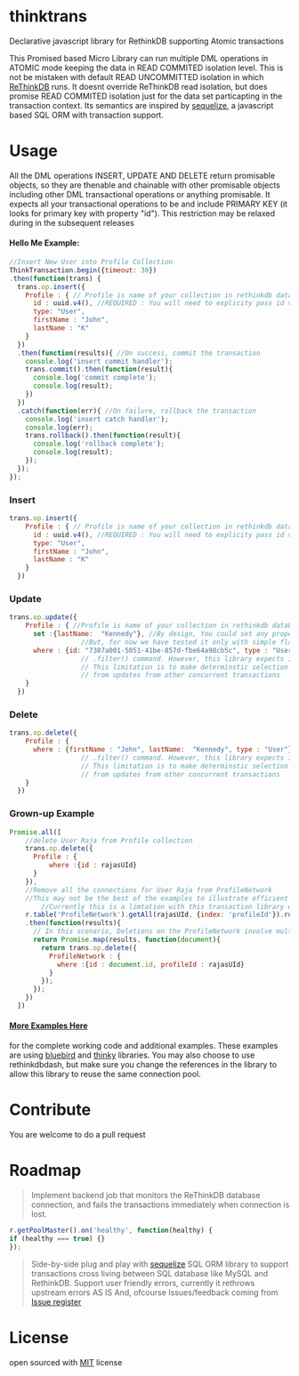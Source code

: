 # thinktrans
Declarative javascript library for RethinkDB supporting Atomic transactions

This Promised based Micro Library can run multiple DML operations in ATOMIC mode keeping the data in READ COMMITED isolation level. This is not be mistaken with default READ UNCOMMITTED isolation in which [ReThinkDB](https://www.rethinkdb.com/faq/) runs. It doesnt override ReThinkDB read isolation, but does promise READ COMMITED isolation just for the data set particapting in the transaction context. Its semantics are inspired by [sequelize](https://github.com/sequelize/sequelize), a javascript based SQL ORM with transaction support. 

# Usage

All the DML operations INSERT, UPDATE AND DELETE return promisable objects, so they are thenable and chainable with other promisable objects including other DML transactional operations or anything promisable. It expects all your transactional operations to be and include PRIMARY KEY (it looks for primary key with property "id"). This restriction may be relaxed during in the subsequent releases

#### Hello Me Example:

```javascript
//Insert New User into Profile Collection
ThinkTransaction.begin({timeout: 30})
.then(function(trans) {
  trans.op.insert({
    Profile : { // Profile is name of your collection in rethinkdb database
      id : uuid.v4(), //REQUIRED : You will need to explicity pass id value along with other attributes of the document
      type: "User",
      firstName : "John",
      lastName : "K"
    }
  })
  .then(function(results){ //On success, commit the transaction
    console.log('insert commit handler');
    trans.commit().then(function(result){
      console.log('commit complete');
      console.log(result);
    })
  })
  .catch(function(err){ //On failure, rollback the transaction
    console.log('insert catch handler');
    console.log(err);
    trans.rollback().then(function(result){
      console.log('rollback complete');
      console.log(result);
    });
  });
});
```

### Insert

```javascript
trans.op.insert({
    Profile : { // Profile is name of your collection in rethinkdb database
      id : uuid.v4(), //REQUIRED : You will need to explicity pass id value along with other attributes of the document
      type: "User",
      firstName : "John",
      lastName : "K"
    }
  })
```  

### Update

```javascript
trans.op.update({
    Profile : { //Profile is name of your collection in rethinkdb database
      set :{lastName:  "Kennedy"}, //By design, You could set any property of the document, including properties with deep structures.
                  //But, for now we have tested it only with simple flat properties
      where : {id: "7307a001-5051-41be-857d-fbe64a98cb5c", type : "User"} //This could be any js object you may pass to rethinkdb
                  // .filter() command. However, this library expects id (primary key on Profile collection) to be part of the filter.
                  // This limitation is to make determinstic selection on what you are trying to update, as other properties are bound to change
                  // from updates from other concurrent transactions
    }
  })
```  

### Delete


```javascript
trans.op.delete({
    Profile : {
      where : {firstName : "John", lastName:  "Kennedy", type : "User"} //This could be any js object you may pass to rethinkdb
                  // .filter() command. However, this library expects id (primary key on Profile collection) to be part of the filter.
                  // This limitation is to make determinstic selection on what you are trying to delete, as other properties are bound to change
                  // from updates from other concurrent transactions
    }
  })
```  

### Grown-up Example

```javascript
Promise.all([
    //delete User Raja from Profile collection
    trans.op.delete({
      Profile : {
          where :{id : rajasUId}
      }
    }),
    //Remove all the connections for User Raja from ProfileNetwork
    //This may not be the best of the examples to illustrate efficient DB operation, as we are deleting documents by id (primary key) in a loop.
        //Currently this is a limtation with this transaction library with all DML operations expecting primary key.
    r.table('ProfileNetwork').getAll(rajasUId, {index: 'profileId'}).run()
    .then(function(results){
      // In this scenario, Deletions on the ProfileNetwork involve multiple delete commands, but the commands execute in parallel
      return Promise.map(results, function(document){
        return trans.op.delete({
          ProfileNetwork : {
            where :{id : document.id, profileId : rajasUId}
          }
        });
      });
    })
  ])
```  
#### [More Examples Here](./examples)
for the complete working code and additional examples. These examples are using [bluebird](https://github.com/petkaantonov/bluebird) and [thinky](https://github.com/neumino/thinky) libraries. You may also choose to use rethinkdbdash, but make sure you change the references in the library to allow this library to reuse the same connection pool. 

# Contribute
You are welcome to do a pull request

# Roadmap
> Implement backend job that monitors the ReThinkDB database connection, and fails the transactions immediately when connection is lost.
  ``` javascript
  r.getPoolMaster().on('healthy', function(healthy) {
  if (healthy === true) {}
  });
  ``` 
> Side-by-side plug and play with [sequelize](https://github.com/sequelize/sequelize) SQL ORM library to support transactions cross living between SQL database like MySQL and RethinkDB.
> Support user friendly errors, currently it rethrows upstream errors AS IS
> And, ofcourse Issues/feedback coming from [Issue register](https://github.com/jaladankisuresh/thinktrans/issues)

# License
open sourced with [MIT](./License.md) license

